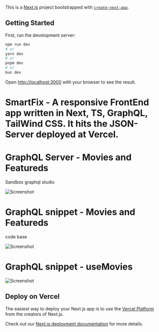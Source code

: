 This is a [Next.js](https://nextjs.org) project bootstrapped with [`create-next-app`](https://nextjs.org/docs/app/api-reference/cli/create-next-app).

## Getting Started

First, run the development server:

```bash
npm run dev
# or
yarn dev
# or
pnpm dev
# or
bun dev
```

Open [http://localhost:3000](http://localhost:3000) with your browser to see the result.



# SmartFix - A responsive FrontEnd app written in Next, TS, GraphQL, TailWind CSS. It hits the JSON-Server deployed at Vercel.


# GraphQL Server - Movies and Featureds
Sandbox graphql studio

![Screenshot](https://i.ibb.co/tLvTJ4C/image.png)

# GraphQL snippet - Movies and Featureds
code base

![Screenshot](https://i.ibb.co/LpBGJ9s/image.png)


# GraphQL snippet - useMovies
![Screenshot](https://i.ibb.co/WBrb3M4/image.png)



## Deploy on Vercel

The easiest way to deploy your Next.js app is to use the [Vercel Platform](https://vercel.com/new?utm_medium=default-template&filter=next.js&utm_source=create-next-app&utm_campaign=create-next-app-readme) from the creators of Next.js.

Check out our [Next.js deployment documentation](https://nextjs.org/docs/app/building-your-application/deploying) for more details.
